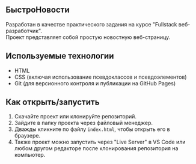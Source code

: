 ## БыстроНовости

Разработан в качестве практического задания на курсе "Fullstack веб-разработчик".  
Проект представляет собой простую новостную веб-страницу.

## Используемые технологии
* HTML
* CSS (включая использование псевдоклассов и псевдоэлементов)
* Git (для версионного контроля и публикации на GitHub Pages)

## Как открыть/запустить
1. Скачайте проект или клонируйте репозиторий.
2. Зайдите в папку проекта через файловый менеджер.
3. Дважды кликните по файлу `index.html`, чтобы открыть его в браузере.
4. Также проект можно запустить через "Live Server" в VS Code или любом другом редакторе после клонирования репозитория на компьютер.

